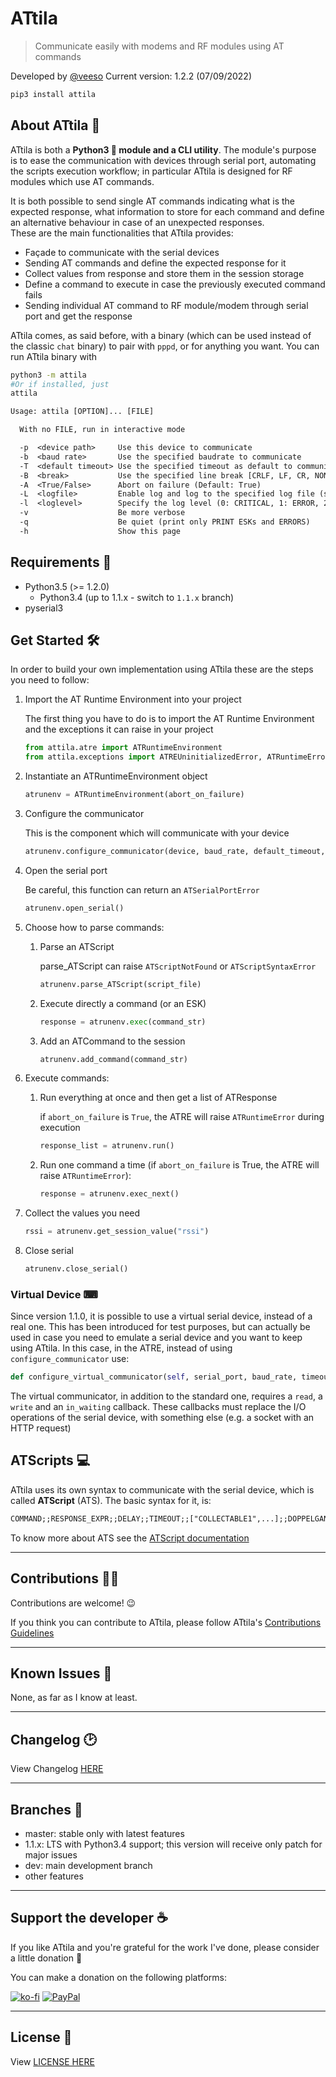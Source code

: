# ATtila

> Communicate easily with modems and RF modules using AT commands

Developed by [@veeso](https://veeso.github.io)
Current version: 1.2.2 (07/09/2022)

```sh
pip3 install attila
```

## About ATtila 📢

ATtila is both a **Python3 🐍 module and a CLI utility**.
The module's purpose is to ease the communication with devices through serial port, automating the scripts execution workflow; in particular ATtila is designed for RF modules which use AT commands.

It is both possible to send single AT commands indicating what is the expected response, what information to store for each command and define an alternative behaviour in case of an unexpected responses.  
These are the main functionalities that ATtila provides:

- Façade to communicate with the serial devices
- Sending AT commands and define the expected response for it
- Collect values from response and store them in the session storage
- Define a command to execute in case the previously executed command fails
- Sending individual AT command to RF module/modem through serial port and get the response

ATtila comes, as said before, with a binary (which can be used instead of the classic `chat` binary) to pair with `pppd`, or for anything you want.
You can run ATtila binary with

```sh
python3 -m attila
#Or if installed, just
attila
```

```txt
Usage: attila [OPTION]... [FILE]

  With no FILE, run in interactive mode

  -p  <device path>     Use this device to communicate
  -b  <baud rate>       Use the specified baudrate to communicate
  -T  <default timeout> Use the specified timeout as default to communicate
  -B  <break>           Use the specified line break [CRLF, LF, CR, NONE] (Default: CRLF)
  -A  <True/False>      Abort on failure (Default: True)
  -L  <logfile>         Enable log and log to the specified log file (stdout is supported)
  -l  <loglevel>        Specify the log level (0: CRITICAL, 1: ERROR, 2: WARN, 3: INFO, 4: DEBUG) (Default: INFO)
  -v                    Be more verbose
  -q                    Be quiet (print only PRINT ESKs and ERRORS)
  -h                    Show this page
```

## Requirements 🛒

- Python3.5 (>= 1.2.0)
  - Python3.4 (up to 1.1.x - switch to ```1.1.x``` branch)
- pyserial3

## Get Started 🛠

In order to build your own implementation using ATtila these are the steps you need to follow:

1. Import the AT Runtime Environment into your project

    The first thing you have to do is to import the AT Runtime Environment and the exceptions it can raise in your project

    ```py
    from attila.atre import ATRuntimeEnvironment
    from attila.exceptions import ATREUninitializedError, ATRuntimeError, ATScriptNotFound, ATScriptSyntaxError, ATSerialPortError
    ```  

2. Instantiate an ATRuntimeEnvironment object

    ```py
    atrunenv = ATRuntimeEnvironment(abort_on_failure)
    ```

3. Configure the communicator

    This is the component which will communicate with your device

    ```py
    atrunenv.configure_communicator(device, baud_rate, default_timeout, line_break)
    ```

4. Open the serial port

    Be careful, this function can return an `ATSerialPortError`

    ```py
    atrunenv.open_serial()
    ```

5. Choose how to parse commands:

    1. Parse an ATScript

        parse_ATScript can raise `ATScriptNotFound` or `ATScriptSyntaxError`

        ```py
        atrunenv.parse_ATScript(script_file)
        ```

    2. Execute directly a command (or an ESK)

        ```py
        response = atrunenv.exec(command_str)
        ```

    3. Add an ATCommand to the session

        ```py
        atrunenv.add_command(command_str)
        ```

6. Execute commands:

    1. Run everything at once and then get a list of ATResponse

        if `abort_on_failure` is `True`, the ATRE will raise `ATRuntimeError` during execution  

        ```py
        response_list = atrunenv.run()
        ```

    2. Run one command a time (if `abort_on_failure` is True, the ATRE will raise `ATRuntimeError`):

        ```py
        response = atrunenv.exec_next()
        ```

7. Collect the values you need

    ```py
    rssi = atrunenv.get_session_value("rssi")
    ```

8. Close serial

    ```py
    atrunenv.close_serial()
    ```

### Virtual Device ⌨

Since version 1.1.0, it is possible to use a virtual serial device, instead of a real one. This has been introduced for test purposes, but can actually be used in case you need to emulate a serial device and you want to keep using ATtila.
In this case, in the ATRE, instead of using `configure_communicator` use:

```py
def configure_virtual_communicator(self, serial_port, baud_rate, timeout = None, line_break = "\r\n", read_callback = None, write_callback = None, in_waiting_callback = None)
```

The virtual communicator, in addition to the standard one, requires a `read`, a `write` and an `in_waiting` callback. These callbacks must replace the I/O operations of the serial device, with something else (e.g. a socket with an HTTP request)

## ATScripts 💻

ATtila uses its own syntax to communicate with the serial device, which is called **ATScript** (ATS).
The basic syntax for it, is:

```txt
COMMAND;;RESPONSE_EXPR;;DELAY;;TIMEOUT;;["COLLECTABLE1",...];;DOPPELGANGER;;DOPPELGANGER_RESPONSE
```

To know more about ATS see the [ATScript documentation](./docs/atscript.md)

---

## Contributions 🤝🏻

Contributions are welcome! 😉

If you think you can contribute to ATtila, please follow ATtila's [Contributions Guidelines](CONTRIBUTING.md)

---

## Known Issues 🧻

None, as far as I know at least.

---

## Changelog 🕑

View Changelog [HERE](CHANGELOG.md)

---

## Branches 🌳

- master: stable only with latest features
- 1.1.x: LTS with Python3.4 support; this version will receive only patch for major issues
- dev: main development branch
- other features

---

## Support the developer ☕

If you like ATtila and you're grateful for the work I've done, please consider a little donation 🥳

You can make a donation on the following platforms:

[![ko-fi](https://img.shields.io/badge/Ko--fi-F16061?style=for-the-badge&logo=ko-fi&logoColor=white)](https://ko-fi.com/veeso)
[![PayPal](https://img.shields.io/badge/PayPal-00457C?style=for-the-badge&logo=paypal&logoColor=white)](https://www.paypal.me/chrisintin)

---

## License 📜

View [LICENSE HERE](LICENSE)
